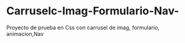 # Carruselc-Imag-Formulario-Nav-
Proyecto de prueba en Css con carrusel de imag, formulario, animacion,Nav
